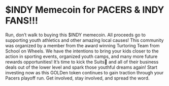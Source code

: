 # $INDY Memecoin for PACERS & INDY FANS!!!
Run, don’t walk to buying this $INDY memecoin. All proceeds go to supporting youth athletics and other amazing local causes! This community was organized by a member from the award winning Turtoring Team from School on Wheels. We have the intentions to bring your kids closer to the action in sporting events, organized youth camps, and many more future rewards opportunities! It’s time to kick the Suits💼 and all of their business deals out of the lower level and spark those youthful dreams again! Start investing now as this GOLDen token continues to gain traction through your Pacers playoff run. Get involved, stay involved, and spread the word.
